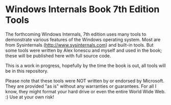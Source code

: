 # Windows Internals Book 7th Edition Tools
The forthcoming Windows Internals, 7th edition uses many tools to demonstrate various features of the Windows operating system. Most are from Sysinternals (http://www.sysinternals.com) and built-in tools. But some tools were written by Alex Ionescu and myself and used in the book; these will be published here with full source code.

This is a work in progress, hopefully by the time the book is out, all tools will be in this repository.

Please note that these tools were NOT written by or endorsed by Microsoft. They are provided "as is" without any warranties or guarantees. For all I know, they might format your hard drive or even the entire World Wide Web. :) Use at your own risk!

